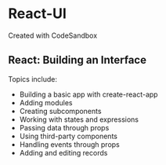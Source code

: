 # React-UI
Created with CodeSandbox


## React: Building an Interface

Topics include:
- Building a basic app with create-react-app
- Adding modules
- Creating subcomponents
- Working with states and expressions
- Passing data through props
- Using third-party components
- Handling events through props
- Adding and editing records
